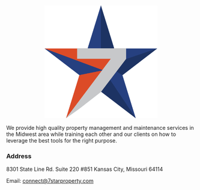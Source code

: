 <p align="center">
    <img src="7StarPropertyLogo.png" height="300" width="300"/>
</p> 

We provide high quality property management and maintenance services in the Midwest area while training each other and our clients on how to leverage the best tools for the right purpose.

### Address
8301 State Line Rd. Suite 220 #851
Kansas City, Missouri 64114

Email: connect@7starproperty.com
